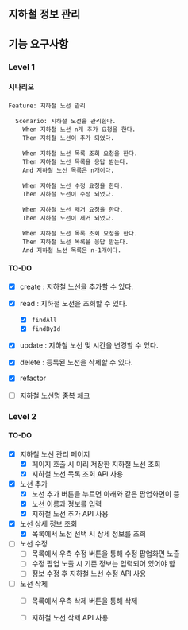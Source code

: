 ## 지하철 정보 관리

## 기능 요구사항

### Level 1

#### 시나리오
```gherkin
Feature: 지하철 노선 관리

  Scenario: 지하철 노선을 관리한다.
    When 지하철 노선 n개 추가 요청을 한다.
    Then 지하철 노선이 추가 되었다.
    
    When 지하철 노선 목록 조회 요청을 한다.
    Then 지하철 노선 목록을 응답 받는다.
    And 지하철 노선 목록은 n개이다.
    
    When 지하철 노선 수정 요청을 한다.
    Then 지하철 노선이 수정 되었다.

    When 지하철 노선 제거 요청을 한다.
    Then 지하철 노선이 제거 되었다.
    
    When 지하철 노선 목록 조회 요청을 한다.
    Then 지하철 노선 목록을 응답 받는다.
    And 지하철 노선 목록은 n-1개이다.
```
#### TO-DO
-[x] create : 지하철 노선을 추가할 수 있다.
-[x] read : 지하철 노선을 조회할 수 있다.
    -[x] `findAll`
    -[x] `findById`
-[x] update : 지하철 노선 및 시간을 변경할 수 있다.
-[x] delete : 등록된 노선을 삭제할 수 있다.

-[x] refactor
-[ ] 지하철 노선명 중복 체크
### Level 2

#### TO-DO

-[x] 지하철 노선 관리 페이지
    -[x] 페이지 호출 시 미리 저장한 지하철 노선 조회
    -[x] 지하철 노선 목록 조회 API 사용
-[x] 노선 추가
    -[x] 노선 추가 버튼을 누르면 아래와 같은 팝업화면이 뜸
    -[x] 노선 이름과 정보를 입력
    -[x] 지하철 노선 추가 API 사용
-[x] 노선 상세 정보 조회
    -[x] 목록에서 노선 선택 시 상세 정보를 조회
-[ ] 노선 수정
    -[ ] 목록에서 우측 수정 버튼을 통해 수정 팝업화면 노출
    -[ ] 수정 팝업 노출 시 기존 정보는 입력되어 있어야 함
    -[ ] 정보 수정 후 지하철 노선 수정 API 사용
-[ ] 노선 삭제
    -[ ] 목록에서 우측 삭제 버튼을 통해 삭제
    -[ ] 지하철 노선 삭제 API 사용

    
